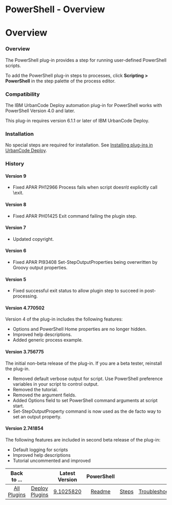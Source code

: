
PowerShell - Overview
=====================

# Overview


### Overview



The PowerShell plug-in provides a step for running user-defined PowerShell scripts.

To add the PowerShell plug-in steps to processes, click **Scripting > PowerShell** in the step palette of the process editor.

### Compatibility

The IBM UrbanCode Deploy automation plug-in for PowerShell works with PowerShell Version 4.0 and later.

This plug-in requires version 6.1.1 or later of IBM UrbanCode Deploy.

### Installation

No special steps are required for installation. See [Installing plug-ins in UrbanCode Deploy](https://www.urbancode.com/resource/installing-plug-ins-in-urbancode-products/ "Installing plug-ins in UrbanCode Deploy").

### History

#### Version 9

* Fixed APAR PH12966 Process fails when script doesn\t explicitly call \exit\.

#### Version 8

* Fixed APAR PH01425 Exit command failing the plugin step.

#### Version 7

* Updated copyright.

#### Version 6

* Fixed APAR PI93408 Set-StepOutputProperties being overwritten by Groovy output properties.

#### Version 5

* Fixed successful exit status to allow plugin step to succeed in post-processing.

#### Version 4.770502

Version 4 of the plug-in includes the following features:

* Options and PowerShell Home properties are no longer hidden.
* Improved help descriptions.
* Added generic process example.

#### Version 3.756775

The initial non-beta release of the plug-in. If you are a beta tester, reinstall the plug-in.

* Removed default verbose output for script. Use PowerShell preference variables in your script to control output.
* Removed the tutorial.
* Removed the argument fields.
* Added Options field to set PowerShell command arguments at script start.
* Set-StepOutputProperty command is now used as the de facto way to set an output property.

#### Version 2.741854

The following features are included in second beta release of the plug-in:

* Default logging for scripts
* Improved help descriptions
* Tutorial uncommented and improved


|Back to ...||Latest Version|PowerShell |||||
| :---: | :---: | :---: | :---: | :---: | :---: | :---: | :---: |
|[All Plugins](../../index.md)|[Deploy Plugins](../README.md)|[9.1025820](https://raw.githubusercontent.com/UrbanCode/IBM-UCD-PLUGINS/main/files/powershell-integration/PowerShell-Integration-9.1025820.zip)|[Readme](README.md)|[Steps](steps.md)|[Troubleshooting](troubleshooting.md)|[Usage](usage.md)|[Downloads](downloads.md)|
